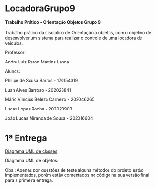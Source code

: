 # LocadoraGrupo9
#### Trabalho Prático - Orientação Objetos Grupo 9

Trabalho prático da disciplina de Orientação a objetos, com o objetivo de desenvolver um sistema para realizar o controle de uma locadora de veículos.

Professor:

André Luiz Peron Martins Lanna

Alunos:

Philipe de Sousa Barros - 170154319

Luan Alves Barroso - 202023841

Mário Vinícius Beleza Carneiro - 202046265

Lucas Lopes Rocha - 202023903

João Lucas Miranda de Sousa - 202016604

# 1ª Entrega
[Diagrama UML de classes](https://drive.google.com/file/d/1-GolP36talN1hcCHPiO07-VTapTxCWlS/view?usp=sharing)

Diagrama UML de objetos:

Obs.: Apenas por questões de teste alguns métodos do projeto estão implementados, porém estão comentados no código na sua versão final para a primeira entrega.
